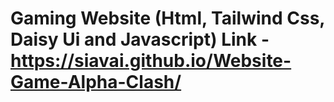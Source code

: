 # Gaming Website (Html, Tailwind Css, Daisy Ui and Javascript) Link - https://siavai.github.io/Website-Game-Alpha-Clash/